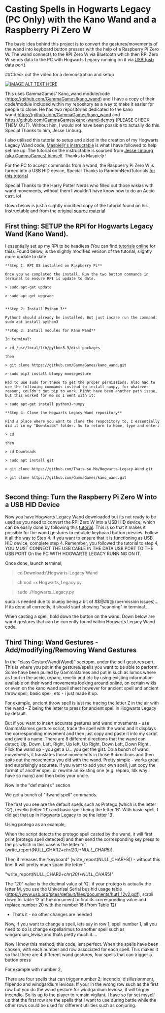 # Casting Spells in Hogwarts Legacy (PC Only) with the Kano Wand and a Raspberry Pi Zero W

The basic idea behind this project is to convert the gestures/movements of the wand into keyboard button presses with the help of a Raspberry Pi Zero W. The wand connects to the RPI Zero W via Bluetooth which then RPI Zero W sends data to the PC with Hogwarts Legacy running on it via [USB (usb data port)](https://randomnerdtutorials.com/raspberry-pi-zero-usb-keyboard-hid/).

##Check out the video for a demonstration and setup

[![IMAGE ALT TEXT HERE](https://img.youtube.com/vi/V1tuf1zIyzc/0.jpg)](https://youtu.be/V1tuf1zIyzc)

This uses GammaGames' Kano_wand module/code (https://github.com/GammaGames/kano_wand) and I have a copy of their code/module included within my repository as a 
way to make it easier for people to clone. He has two repositories dedicated to the kano wand;https://github.com/GammaGames/kano_wand and https://github.com/GammaGames/kano-wand-demos (PLEASE CHECK THEM OUT). Without him, I would not have been possible to actually do this. Special Thanks to him, Jesse Linburg.

I also utilised this tutorial to setup and aided in the creation of my Hogwarts Legacy Wand code, [Maspieljr's instructable](https://www.instructables.com/SmartWand) is what I have followed to help set me up. The tutorial on the instructable is sourced from [Jesse Linburg (aka GammaGames) himself](https://medium.com/@gammagames/control-a-phillips-hue-bulb-with-the-flick-of-a-wand-3a9af4826775). Thanks to Maspieljr!

For the PC to accept commands from a wand, the Raspberry Pi Zero W is turned into a USB HID device, Special Thanks to RandomNerdTutorials [for this tutorial](https://randomnerdtutorials.com/raspberry-pi-zero-usb-keyboard-hid/)

Special Thanks to the Harry Potter Nerds who filled out those wikias with wand movements, without them I wouldn't have know how to do an Accio cast. lol

Down below is just a slightly modified copy of the tutorial found on his Instructable and from the [original source material](https://medium.com/@gammagames/control-a-phillips-hue-bulb-with-the-flick-of-a-wand-3a9af4826775)

## First thing:  SETUP the RPI for Hogwarts Legacy Wand (Kano Wand). 

I essentially set up my RPI to be headless (You can find [tutorials online](https://www.tomshardware.com/how-to/set-up-raspberry-pi) for this). Found below, is the slightly modified verison of the tutorial, slightly more update to date.

~~~
**Step 1: RPI OS installed on Raspberry Pi**

Once you've completed the install, Run the two bottom commands in terminal to ensure RPI is update to date.

> sudo apt-get update

> sudo apt-get upgrade


**Step 2: Install Python 3**

Python3 should already be installed. But just incase run the command: 
sudo apt install python3 

**Step 3: Install modules for Kano Wand**

In terminal:

> cd /usr/local/lib/python3.9/dist-packages

then

> git clone https://github.com/GammaGames/kano_wand.git

> sudo pip3 install bluepy moosegesture

Had to use sudo for these to get the proper permissions. Also had to use the following commands instead to install numpy, for whatever reason, couldn't get pip to work. Might have been another path issue, but this worked for me so I went with it:

> sudo apt-get install python3-numpy

**Step 4: Clone the Hogwarts Legacy Wand repository**

Find a place where you want to clone the respository to, I essentially did it in my "Downloads" folder. So to return to home, type and enter:

> cd

then 

> cd Downloads

> sudo apt install git

> git clone https://github.com/Thats-so-Mo/Hogwarts-Legacy-Wand.git

> git clone https://github.com/GammaGames/kano_wand.git


~~~

## Second thing: Turn the Raspberry Pi Zero W into a USB HID Device

Now you have Hogwarts Legacy Wand downloaded but its not ready to be used as you need to convert the RPI Zero W into a USB HID device; which can be easily done by following this [tutorial](https://randomnerdtutorials.com/raspberry-pi-zero-usb-keyboard-hid/). This is so that it makes it possible for the wand gestures to emulate keyboard button presses. Follow it all the way to Step 4. If you want to ensure that it is functioning as USB HID device, complete step 4. Remember, you followed the tutorial to step 4, YOU MUST CONNECT THE USB CABLE IN THE DATA USB PORT TO THE USB PORT On the PC WITH HOGWARTS LEGACY RUNNING ON IT.

Once done, launch terminal;

> cd Downloads\Hogwarts-Legacy-Wand

> chmod +x Hogwarts_Legacy.py

> sudo ./Hogwarts_Legacy.py 

sudo is needed due to bluepy being a bit of #$@##@ (permission issues)... If its done all correctly, it should start showing "scanning" in terminal...

When casting a spell, hold down the button on the wand. Down below are wand gestures that can be currently found within Hogwarts Legacy Wand code.

## Third Thing: Wand Gestures - Add/modifying/Removing Wand Gestures

In the "class GestureWand(Wand)" sectopm, under the self gestures part. This is where you put in the gestures/spells you want to be able to perform. Some have been pulled by GammaGames and put in such as lumos where as I put in the accio, reparo, revelio and etc by using existing information available on their wand movements looking around online, on certain wikis or even on the kano wand spell sheet however for ancient spell and ancient throw spell, basic spell, etc - i just made it up. 

For example, ancient throw spell is just me tracing the letter Z in the air with the wand - Z being the letter to press for ancient spell in Hogwarts Legacy by default.

But if you want to insert accurate gestures and wand movements - use GammaGames gesture script, trace the spell with the wand and it displays the corresponding movement and then just copy and paste it into my script and give it a name. There are 8 different directions that the wand can detect; Up, Down, Left, Right, Up left, Up Right, Down Left, Down Right.. Flick the wand up - you get a U… you get the gist. Do a bunch of wand movements, it translates those movements in those 8 directions and then spits out the movements you did with the wand. Pretty simple - works great and surprisingly accurate. If you want to add your own spell, just copy the format of another spell or rewrite an existing one (e.g. reparo, Idk why i have so many) and then bobs your uncle.

Now in the "def main():" section

We get a bunch of "ifwand spell" commands.

The first you see are the default spells such as Protego (which is the letter 'Q'), revelio (letter 'R') and basic spell being the letter 'B'. With basic spell, I did set that up in Hogwarts Legacy to be the letter 'B'.

Using protego as an example,

When the script detects the protego spell casted by the wand, it will first print [protego spell detected] and then send the corresponding key press to the pc which in this case is the letter 'q' (write_report(NULL_CHAR*2+chr(20)+NULL_CHAR*5)).

Then it releases the “keyboard” (write_report(NULL_CHAR*8)) - without this line. It will pretty much spam the letter ''

"write_report(NULL_CHAR*2+chr(20)+NULL_CHAR*5)" 

The "20" value is the decimal value of 'Q'. if your protego is actually the letter M, you use the Univerisal Serial bus hid usage table (https://www.usb.org/sites/default/files/documents/hut1_12v2.pdf), scroll down to Table 12 of the document to find its corresponding value and replace number 20 with the number 16 (From Table 12)
- Thats it - no other changes are needed

Now, if you want to change a spell, lets say in row 1, spell number 1, all you need to do is change expellarimus to another spell such as wingardium_levisa and thats pretty much it….

Now I know this method, this code, isnt perfect. When the spells have been chosen, with each number and row associated for each spell. This makes it so that there are 4 different wand gestures, four spells that can trigger a button press

For example with number 2, 

There are four spells that can trigger number 2; incendio, disillusionment, flipendo and windgardium leviosa. If your in the wrong row such as the first row but you do the wand gesture for windgardium leviosa, it will trigger incendio. So its up to the player to remain vigilant. I have so far set myself up that the first row are the spells that I want to use during battle while the other rows could be used for different utilities such as conjuring.

